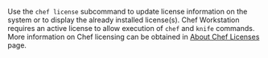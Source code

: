 Use the `chef license` subcommand to update license information on the
system or to display the already installed license(s). Chef Workstation
requires an active license to allow execution of `chef` and `knife` commands.
More information on Chef licensing can be obtained in
[About Chef Licenses](/chef_license/) page.